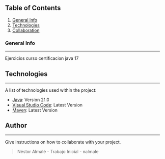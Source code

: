 ## Table of Contents
1. [General Info](#general-info)
2. [Technologies](#technologies)
3. [Collaboration](#author)


### General Info
***
Ejercicios curso certificacion java 17

## Technologies
***
A list of technologies used within the project:
* [Java](https://www.java.com/es/): Version 21.0 
* [VIsual Studio Code](https://code.visualstudio.com/): Latest Version
* [Maven](https://maven.apache.org/): Latest Version
  
## Author
***
Give instructions on how to collaborate with your project.
> Néstor Almalé - Trabajo Inicial - nalmale


